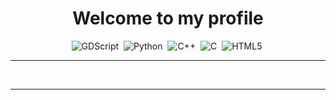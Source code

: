 <div id="header" align="center">
  <h1>Welcome to my profile</h1>
</div>

<div id="languages" align="center">
  <img src="https://img.shields.io/badge/GDScript-ffffff?style=for-the-badge&color=74267b&link=https%3A%2F%2Fgdscript.com%2F&logo=godot%20engine&logoColor=white" alt="GDScript"/>&nbsp;
  <img src="https://img.shields.io/badge/Python-3776ab?style=for-the-badge&logo=Python&logoColor=FFFFFF" alt="Python"/>&nbsp;
  <img src="https://img.shields.io/badge/C%2B%2B-00599c?style=for-the-badge&logo=C%2B%2B&logoColor=FFFFFF" alt="C++"/>&nbsp;
  <img src="https://img.shields.io/badge/%D0%A1-818a9a?style=for-the-badge&logo=C&logoColor=FFFFFF" alt="C"/>&nbsp;
  <img src="https://img.shields.io/badge/HTML-e44d26?style=for-the-badge&logo=html5&logoColor=FFFFFF" alt="HTML5"/>&nbsp;
</div>

---

<div id="stat" align="center">
  <img src="http://github-profile-summary-cards.vercel.app/api/cards/repos-per-language?username=GDevLearn&theme=github_dark" alt=""/>
  <img src="http://github-profile-summary-cards.vercel.app/api/cards/stats?username=GDevLearn&theme=github_dark" alt=""/>
  <img src="http://github-profile-summary-cards.vercel.app/api/cards/profile-details?username=GDevLearn&theme=github_dark" alt=""/>
</div>

---
